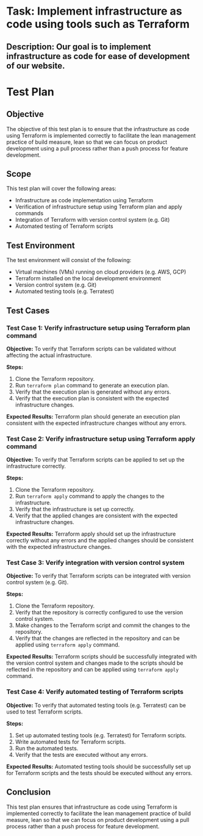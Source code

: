 # Task: Implement infrastructure as code using tools such as Terraform
## Description: Our goal is to implement infrastructure as code for ease of development of our website.
# Test Plan

## Objective
The objective of this test plan is to ensure that the infrastructure as code using Terraform is implemented correctly to facilitate the lean management practice of build measure, lean so that we can focus on product development using a pull process rather than a push process for feature development.

## Scope
This test plan will cover the following areas:
- Infrastructure as code implementation using Terraform
- Verification of infrastructure setup using Terraform plan and apply commands
- Integration of Terraform with version control system (e.g. Git)
- Automated testing of Terraform scripts

## Test Environment
The test environment will consist of the following:
- Virtual machines (VMs) running on cloud providers (e.g. AWS, GCP)
- Terraform installed on the local development environment
- Version control system (e.g. Git)
- Automated testing tools (e.g. Terratest)

## Test Cases
### Test Case 1: Verify infrastructure setup using Terraform plan command
**Objective:** To verify that Terraform scripts can be validated without affecting the actual infrastructure.

**Steps:**
1. Clone the Terraform repository.
2. Run `terraform plan` command to generate an execution plan.
3. Verify that the execution plan is generated without any errors.
4. Verify that the execution plan is consistent with the expected infrastructure changes.

**Expected Results:** Terraform plan should generate an execution plan consistent with the expected infrastructure changes without any errors.

### Test Case 2: Verify infrastructure setup using Terraform apply command
**Objective:** To verify that Terraform scripts can be applied to set up the infrastructure correctly.

**Steps:**
1. Clone the Terraform repository.
2. Run `terraform apply` command to apply the changes to the infrastructure.
3. Verify that the infrastructure is set up correctly.
4. Verify that the applied changes are consistent with the expected infrastructure changes.

**Expected Results:** Terraform apply should set up the infrastructure correctly without any errors and the applied changes should be consistent with the expected infrastructure changes.

### Test Case 3: Verify integration with version control system
**Objective:** To verify that Terraform scripts can be integrated with version control system (e.g. Git).

**Steps:**
1. Clone the Terraform repository.
2. Verify that the repository is correctly configured to use the version control system.
3. Make changes to the Terraform script and commit the changes to the repository.
4. Verify that the changes are reflected in the repository and can be applied using `terraform apply` command.

**Expected Results:** Terraform scripts should be successfully integrated with the version control system and changes made to the scripts should be reflected in the repository and can be applied using `terraform apply` command.

### Test Case 4: Verify automated testing of Terraform scripts
**Objective:** To verify that automated testing tools (e.g. Terratest) can be used to test Terraform scripts.

**Steps:**
1. Set up automated testing tools (e.g. Terratest) for Terraform scripts.
2. Write automated tests for Terraform scripts.
3. Run the automated tests.
4. Verify that the tests are executed without any errors.

**Expected Results:** Automated testing tools should be successfully set up for Terraform scripts and the tests should be executed without any errors.

## Conclusion
This test plan ensures that infrastructure as code using Terraform is implemented correctly to facilitate the lean management practice of build measure, lean so that we can focus on product development using a pull process rather than a push process for feature development.